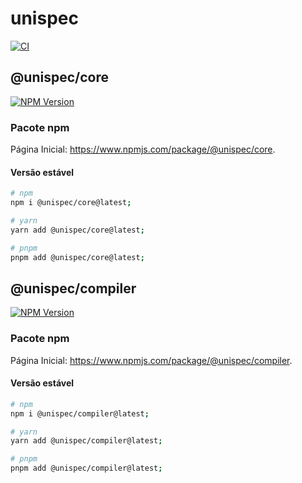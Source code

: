 # unispec

[![CI](https://github.com/guesant/unispec/actions/workflows/ci.yml/badge.svg)](https://github.com/guesant/unispec/actions/workflows/ci.yml)

## @unispec/core

[![NPM Version](https://img.shields.io/npm/v/%40unispec%2Fcore?link=https%3A%2F%2Fwww.npmjs.com%2Fpackage%2F%40unispec%2Fcore)](https://www.npmjs.com/package/@unispec/core)

### Pacote npm

Página Inicial: <https://www.npmjs.com/package/@unispec/core>.

#### Versão estável

```sh
# npm
npm i @unispec/core@latest;

# yarn
yarn add @unispec/core@latest;

# pnpm
pnpm add @unispec/core@latest;
```

## @unispec/compiler

[![NPM Version](https://img.shields.io/npm/v/%40unispec%2Fcompiler?link=https%3A%2F%2Fwww.npmjs.com%2Fpackage%2F%40unispec%2Fcompiler)](https://www.npmjs.com/package/@unispec/compiler)

### Pacote npm

Página Inicial: <https://www.npmjs.com/package/@unispec/compiler>.

#### Versão estável

```sh
# npm
npm i @unispec/compiler@latest;

# yarn
yarn add @unispec/compiler@latest;

# pnpm
pnpm add @unispec/compiler@latest;
```

